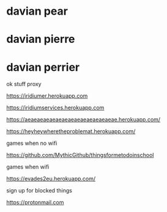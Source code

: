 # davian pear
# davian pierre
# davian perrier

ok stuff proxy

https://iridiumer.herokuapp.com

https://iridiumservices.herokuapp.com

https://aeaeaeaeaeaeaeaeaeaeaeaeaeaeae.herokuapp.com/

https://heyheywheretheproblemat.herokuapp.com/


games when no wifi

https://github.com/MythicGithub/thingsformetodoinschool

games when wifi

https://evades2eu.herokuapp.com/

sign up for blocked things

https://protonmail.com
